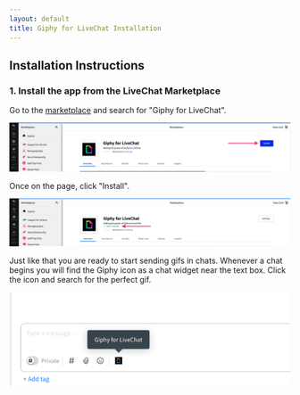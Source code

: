 ```yaml
---
layout: default
title: Giphy for LiveChat Installation
---
```


## Installation Instructions

### 1. Install the app from the LiveChat Marketplace

Go to the [marketplace](https://www.livechat.com/marketplace/apps/giphy-for-livechat/#description) and search for "Giphy for LiveChat".

![Picture of Giphy for LiveChat before installation](/assets/img/giphy-for-livechat-uninstalled.png)

Once on the page, click "Install".

![Picture of Giphy for LiveChat after installation](/assets/img/giphy-for-livechat-installed.png)

Just like that you are ready to start sending gifs in chats. Whenever a chat begins you will find the Giphy icon as a chat widget near the text box. Click the icon and search for the perfect gif.

![Picture of Giphy for LiveChat in the message box](/assets/img/giphy-for-livechat-message-box.png)
